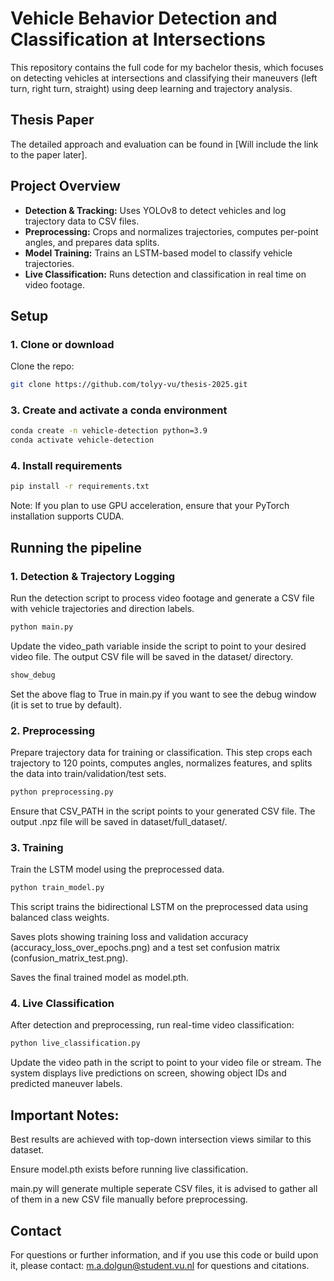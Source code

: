 # Vehicle Behavior Detection and Classification at Intersections

This repository contains the full code for my bachelor thesis, which focuses on detecting vehicles at intersections and classifying their maneuvers (left turn, right turn, straight) using deep learning and trajectory analysis.

## Thesis Paper
 
The detailed approach and evaluation can be found in [Will include the link to the paper later].

## Project Overview

- **Detection & Tracking:** Uses YOLOv8 to detect vehicles and log trajectory data to CSV files.
- **Preprocessing:** Crops and normalizes trajectories, computes per-point angles, and prepares data splits.
- **Model Training:** Trains an LSTM-based model to classify vehicle trajectories.
- **Live Classification:** Runs detection and classification in real time on video footage.

## Setup

### 1. Clone or download

Clone the repo:
```bash
git clone https://github.com/tolyy-vu/thesis-2025.git
```

### 3. Create and activate a conda environment
```bash
conda create -n vehicle-detection python=3.9
conda activate vehicle-detection
```

### 4. Install requirements
```bash
pip install -r requirements.txt
```
Note: If you plan to use GPU acceleration, ensure that your PyTorch installation supports CUDA.

## Running the pipeline

### 1. Detection & Trajectory Logging
Run the detection script to process video footage and generate a CSV file with vehicle trajectories and direction labels.
```bash
python main.py
```
Update the video_path variable inside the script to point to your desired video file. The output CSV file will be saved in the dataset/ directory.
```python
show_debug
```
Set the above flag to True in main.py if you want to see the debug window (it is set to true by default).

### 2. Preprocessing
Prepare trajectory data for training or classification. This step crops each trajectory to 120 points, computes angles, normalizes features, and splits the data into train/validation/test sets.

```bash
python preprocessing.py
```
Ensure that CSV_PATH in the script points to your generated CSV file. The output .npz file will be saved in dataset/full_dataset/.

### 3. Training
Train the LSTM model using the preprocessed data.
```bash
python train_model.py
```
This script trains the bidirectional LSTM on the preprocessed data using balanced class weights.

Saves plots showing training loss and validation accuracy (accuracy_loss_over_epochs.png) and a test set confusion matrix (confusion_matrix_test.png).

Saves the final trained model as model.pth.

### 4. Live Classification
After detection and preprocessing, run real-time video classification:
```bash
python live_classification.py
```
Update the video path in the script to point to your video file or stream. The system displays live predictions on screen, showing object IDs and predicted maneuver labels.

## Important Notes:
Best results are achieved with top-down intersection views similar to this dataset.

Ensure model.pth exists before running live classification.

main.py will generate multiple seperate CSV files, it is advised to gather all of them in a new CSV file manually before preprocessing.

## Contact
For questions or further information, and if you use this code or build upon it, please contact: m.a.dolgun@student.vu.nl for questions and citations.





